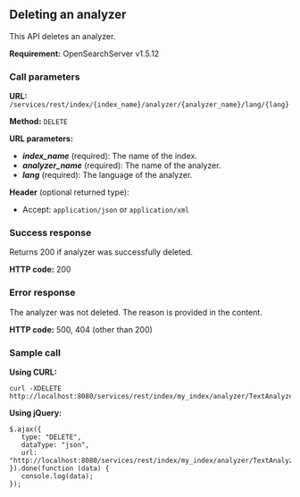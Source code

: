 ## Deleting an analyzer

This API deletes an analyzer.

**Requirement:** OpenSearchServer v1.5.12

### Call parameters

**URL:** ```/services/rest/index/{index_name}/analyzer/{analyzer_name}/lang/{lang}```

**Method:** ```DELETE```

**URL parameters:**

- **_index\_name_** (required): The name of the index.
- **_analyzer\_name_** (required): The name of the analyzer.
- **_lang_** (required): The language of the analyzer.

**Header** (optional returned type):

- Accept: ```application/json``` or ```application/xml```

### Success response
Returns 200 if analyzer was successfully deleted.

**HTTP code:**
200

### Error response

The analyzer was not deleted. The reason is provided in the content.

**HTTP code:**
500, 404 (other than 200)
    

### Sample call

**Using CURL:**

    curl -XDELETE http://localhost:8080/services/rest/index/my_index/analyzer/TextAnalyzer/lang/FRENCH
    

**Using jQuery:**

    $.ajax({ 
       type: "DELETE",
       dataType: "json",
       url: "http://localhost:8080/services/rest/index/my_index/analyzer/TextAnalyzer/lang/FRENCH
    }).done(function (data) {
       console.log(data);
    });
    
